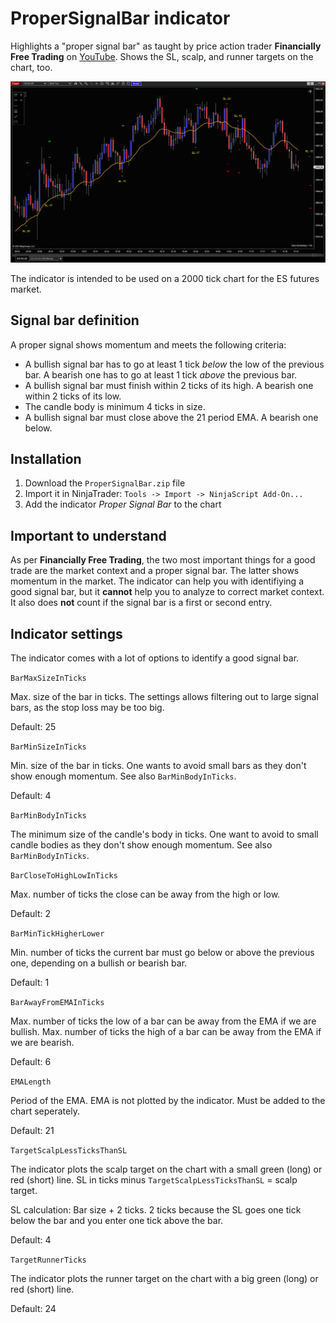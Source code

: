# ProperSignalBar indicator

Highlights a "proper signal bar" as taught by price action trader **Financially Free Trading** on [YouTube](https://www.youtube.com/watch?v=_U493Pl-dGg). Shows the SL, scalp, and runner targets on the chart, too.

![screenshot](https://raw.githubusercontent.com/DominikBritz/NinjaTrader-indicators-strategies/main/Indicators/ProperSignalBar/screenshot.png)

The indicator is intended to be used on a 2000 tick chart for the ES futures market.

## Signal bar definition
A proper signal shows momentum and meets the following criteria:

- A bullish signal bar has to go at least 1 tick *below* the low of the previous bar. A bearish one has to go at least 1 tick *above* the previous bar.
- A bullish signal bar must finish within 2 ticks of its high. A bearish one within 2 ticks of its low.
- The candle body is minimum 4 ticks in size.
- A bullish signal bar must close above the 21 period EMA. A bearish one below.

## Installation
1. Download the `ProperSignalBar.zip` file 
2. Import it in NinjaTrader: `Tools -> Import -> NinjaScript Add-On...`
3. Add the indicator *Proper Signal Bar* to the chart

## Important to understand
As per **Financially Free Trading**, the two most important things for a good trade are the market context and a proper signal bar. The latter shows momentum in the market. The indicator can help you with  identifiying a good signal bar, but it **cannot** help you to analyze to correct market context. It also does **not** count if the signal bar is a first or second entry. 

## Indicator settings
The indicator comes with a lot of options to identify a good signal bar.

`BarMaxSizeInTicks`

Max. size of the bar in ticks. The settings allows filtering out to large signal bars, as the stop loss may be too big.

Default: 25

`BarMinSizeInTicks`

Min. size of the bar in ticks. One wants to avoid small bars as they don't show enough momentum. See also `BarMinBodyInTicks`.

Default: 4

`BarMinBodyInTicks`

The minimum size of the candle's body in ticks. One want to avoid to small candle bodies as they don't show enough momentum. See also `BarMinBodyInTicks`.

`BarCloseToHighLowInTicks`

Max. number of ticks the close can be away from the high or low.

Default: 2

`BarMinTickHigherLower`

Min. number of ticks the current bar must go below or above the previous one, depending on a bullish or bearish bar.

Default: 1

`BarAwayFromEMAInTicks`

Max. number of ticks the low of a bar can be away from the EMA if we are bullish.
Max. number of ticks the high of a bar can be away from the EMA if we are bearish.

Default: 6

`EMALength`

Period of the EMA. EMA is not plotted by the indicator. Must be added to the chart seperately.

Default: 21

`TargetScalpLessTicksThanSL`

The indicator plots the scalp target on the chart with a small green (long) or red (short) line. SL in ticks minus `TargetScalpLessTicksThanSL` = scalp target.

SL calculation: Bar size + 2 ticks. 2 ticks because the SL goes one tick below the bar and you enter one tick above the bar.

Default: 4

`TargetRunnerTicks`

The indicator plots the runner target on the chart with a big green (long) or red (short) line. 

Default: 24
